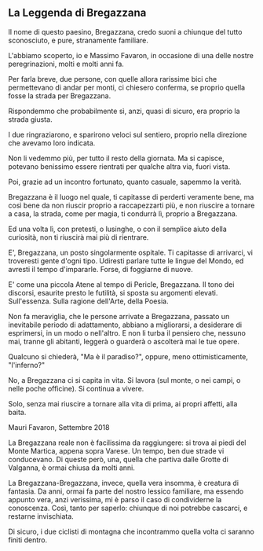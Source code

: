 ## La Leggenda di Bregazzana

Il nome di questo paesino, Bregazzana, credo suoni a chiunque del tutto sconosciuto, e pure, stranamente familiare.

L'abbiamo scoperto, io e Massimo Favaron, in occasione di una delle nostre peregrinazioni, molti e molti anni fa.

Per farla breve, due persone, con quelle allora rarissime bici che permettevano di andar per monti, ci chiesero conferma, se proprio quella fosse la strada per Bregazzana.

Rispondemmo che probabilmente sì, anzi, quasi di sicuro, era proprio la strada giusta.

I due ringraziarono, e sparirono veloci sul sentiero, proprio nella direzione che avevamo loro indicata.

Non li vedemmo più, per tutto il resto della giornata. Ma si capisce, potevano benissimo essere rientrati per qualche altra via, fuori vista.

Poi, grazie ad un incontro fortunato, quanto casuale, sapemmo la verità.

Bregazzana è il luogo nel quale, ti capitasse di perderti veramente bene, ma così bene da non riuscir proprio a raccapezzarti più, e non riuscire a tornare a casa, la strada, come per magia, ti condurrà lì, proprio a Bregazzana.

Ed una volta lì, con pretesti, o lusinghe, o con il semplice aiuto della curiosità, non ti riuscirà mai più di rientrare.

E', Bregazzana, un posto singolarmente ospitale. Ti capitasse di arrivarci, vi troveresti gente d'ogni tipo. Udiresti parlare tutte le lingue del Mondo, ed avresti il tempo d'impararle. Forse, di foggiarne di nuove.

E' come una piccola Atene al tempo di Pericle, Bregazzana. Il tono dei discorsi, esaurite presto le futilità, si sposta su argomenti elevati. Sull'essenza. Sulla ragione dell'Arte, della Poesia.

Non fa meraviglia, che le persone arrivate a Bregazzana, passato un inevitabile periodo di adattamento, abbiano a migliorarsi, a desiderare di esprimersi, in un modo o nell'altro. E non li turba il pensiero che, nessuno mai, tranne gli abitanti, leggerà o guarderà o ascolterà mai le tue opere.

Qualcuno si chiederà, "Ma è il paradiso?", oppure, meno ottimisticamente, "l'inferno?"

No, a Bregazzana ci si capita in vita. Si lavora (sul monte, o nei campi, o nelle poche officine). Si continua a vivere.

Solo, senza mai riuscire a tornare alla vita di prima, ai propri affetti, alla baita.

Mauri Favaron, Settembre 2018

La Bregazzana reale non è facilissima da raggiungere: si trova ai piedi del Monte Martica, appena sopra Varese. Un tempo, ben due strade vi conducevano. Di queste però, una, quella che partiva dalle Grotte di Valganna, è ormai chiusa da molti anni.

La Bregazzana-Bregazzana, invece, quella vera insomma, è creatura di fantasia. Da anni, ormai fa parte del nostro lessico familiare, ma essendo appunto vera, anzi verissima, mi è parso il caso di condividerne la conoscenza. Così, tanto per saperlo: chiunque di noi potrebbe cascarci, e restarne invischiata.

Di sicuro, i due ciclisti di montagna che incontrammo quella volta ci saranno finiti dentro.

